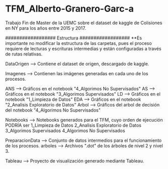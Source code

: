 # TFM_Alberto-Granero-Garc-a
Trabajo Fin de Master de la UEMC sobre el dataset de kaggle de Colisiones en NY para los años entre 2015 y 2017.

################## Estructura ################## 
**Es importante no modificar la estructura de las carpetas, pues el proceso requiere de lecturas y escrituras intermedias y están configuradas a través de rutas relativas.

DataOrigen	--> Contiene el dataset de origen, descargado de kaggle.

Imagenes	--> Contienen las imágenes generadas en cada uno de los procesos.

ANS	--> Gráficos en el notebook "4_Algorimos No Supervisados"
	AS	--> Gráficos en el notebook "3_Algorimos Supervisados"
	LD	--> Gráficos en el notebook "1_Limpieza de Datos"
	EDA	--> Gráficos en el notebook "2_Analisis Exploratorio de Datos"
	Arbol	--> Gráficos del arbol de decisión del notebook "4_Algorimos No Supervisados"

Notebooks	--> Notebooks generados para el TFM, cuyo orden de ejecución PODRÍA ser
	1_Limpieza de Datos
	2_Analisis Exploratorio de Datos
	3_Algorimos Supervisados
	4_Algorimos No Supervisados

PreparacionData	--> Conjunto de datos intermedios para el funcionamiento de los procesos.
	arboles	--> Archivos ".dot" de los árboles de nivel 2 y nivel 3.

Tableau		--> Proyecto de visualización generado mediante Tableau.
